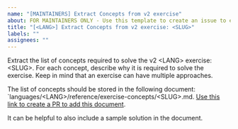 ```yaml
---
name: "[MAINTAINERS] Extract Concepts from v2 exercise"
about: FOR MAINTAINERS ONLY - Use this template to create an issue to extract Concepts from a v2 exercise
title: "[<LANG>] Extract Concepts from v2 exercise: <SLUG>"
labels: ""
assignees: ""
---
```


Extract the list of concepts required to solve the v2 &lt;LANG&gt; exercise: &lt;SLUG&gt;. For each concept, describe why it is required to solve the exercise. Keep in mind that an exercise can have multiple approaches.

The list of concepts should be stored in the following document: `languages/&lt;LANG&gt;/reference/exercise-concepts/&lt;SLUG&gt;.md. [Use this link to create a PR to add this document][pr-link].

It can be helpful to also include a sample solution in the document.

[pr-link]: ../new/master?filename=languages/<LANG>/reference/exercise-concepts/<SLUG>.md
